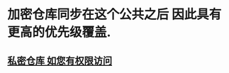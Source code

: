 # 加密仓库同步在这个公共之后 因此具有更高的优先级覆盖.


[私密仓库 如您有权限访问](https://github.com/UpKK-Xnet-YYDCS/ZE_Stripper_Vscript)
---
